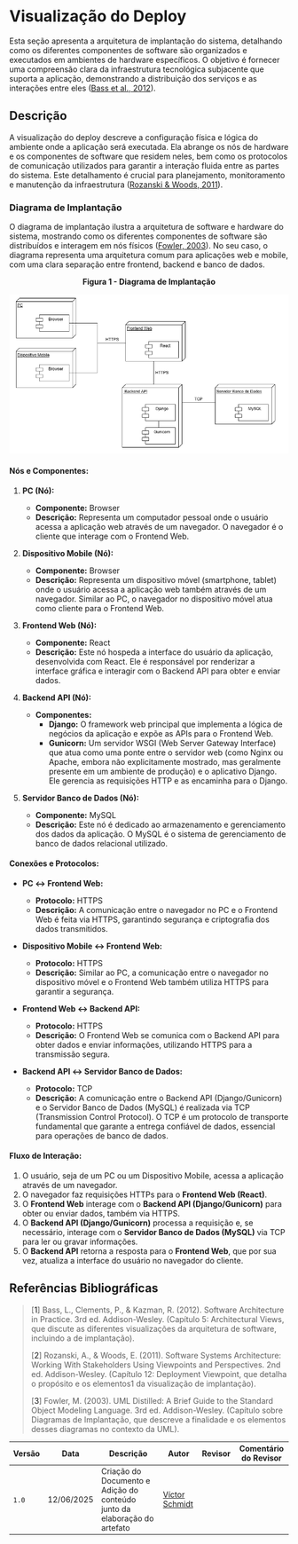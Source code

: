 # Visualização do Deploy

Esta seção apresenta a arquitetura de implantação do sistema, detalhando como os diferentes componentes de software são organizados e executados em ambientes de hardware específicos. O objetivo é fornecer uma compreensão clara da infraestrutura tecnológica subjacente que suporta a aplicação, demonstrando a distribuição dos serviços e as interações entre eles ([Bass et al., 2012](#ref1)).

## Descrição

A visualização do deploy descreve a configuração física e lógica do ambiente onde a aplicação será executada. Ela abrange os nós de hardware e os componentes de software que residem neles, bem como os protocolos de comunicação utilizados para garantir a interação fluida entre as partes do sistema. Este detalhamento é crucial para planejamento, monitoramento e manutenção da infraestrutura ([Rozanski & Woods, 2011](#ref2)).

### Diagrama de Implantação

O diagrama de implantação ilustra a arquitetura de software e hardware do sistema, mostrando como os diferentes componentes de software são distribuídos e interagem em nós físicos ([Fowler, 2003](#ref3)). No seu caso, o diagrama representa uma arquitetura comum para aplicações web e mobile, com uma clara separação entre frontend, backend e banco de dados.

<center>

**Figura 1 - Diagrama de Implantação**

</center>

![Diagrama de Implantação](../assets/visualizacaoDeploy/diagrama_implantacao.png)


#### Nós e Componentes:

1.  **PC (Nó):**
    * **Componente:** Browser
    * **Descrição:** Representa um computador pessoal onde o usuário acessa a aplicação web através de um navegador. O navegador é o cliente que interage com o Frontend Web.

2.  **Dispositivo Mobile (Nó):**
    * **Componente:** Browser
    * **Descrição:** Representa um dispositivo móvel (smartphone, tablet) onde o usuário acessa a aplicação web também através de um navegador. Similar ao PC, o navegador no dispositivo móvel atua como cliente para o Frontend Web.

3.  **Frontend Web (Nó):**
    * **Componente:** React
    * **Descrição:** Este nó hospeda a interface do usuário da aplicação, desenvolvida com React. Ele é responsável por renderizar a interface gráfica e interagir com o Backend API para obter e enviar dados.

4.  **Backend API (Nó):**
    * **Componentes:**
        * **Django:** O framework web principal que implementa a lógica de negócios da aplicação e expõe as APIs para o Frontend Web.
        * **Gunicorn:** Um servidor WSGI (Web Server Gateway Interface) que atua como uma ponte entre o servidor web (como Nginx ou Apache, embora não explicitamente mostrado, mas geralmente presente em um ambiente de produção) e o aplicativo Django. Ele gerencia as requisições HTTP e as encaminha para o Django.

5.  **Servidor Banco de Dados (Nó):**
    * **Componente:** MySQL
    * **Descrição:** Este nó é dedicado ao armazenamento e gerenciamento dos dados da aplicação. O MySQL é o sistema de gerenciamento de banco de dados relacional utilizado.

#### Conexões e Protocolos:

* **PC &leftrightarrow; Frontend Web:**
    * **Protocolo:** HTTPS
    * **Descrição:** A comunicação entre o navegador no PC e o Frontend Web é feita via HTTPS, garantindo segurança e criptografia dos dados transmitidos.

* **Dispositivo Mobile &leftrightarrow; Frontend Web:**
    * **Protocolo:** HTTPS
    * **Descrição:** Similar ao PC, a comunicação entre o navegador no dispositivo móvel e o Frontend Web também utiliza HTTPS para garantir a segurança.

* **Frontend Web &leftrightarrow; Backend API:**
    * **Protocolo:** HTTPS
    * **Descrição:** O Frontend Web se comunica com o Backend API para obter dados e enviar informações, utilizando HTTPS para a transmissão segura.

* **Backend API &leftrightarrow; Servidor Banco de Dados:**
    * **Protocolo:** TCP
    * **Descrição:** A comunicação entre o Backend API (Django/Gunicorn) e o Servidor Banco de Dados (MySQL) é realizada via TCP (Transmission Control Protocol). O TCP é um protocolo de transporte fundamental que garante a entrega confiável de dados, essencial para operações de banco de dados.

#### Fluxo de Interação:

1.  O usuário, seja de um PC ou um Dispositivo Mobile, acessa a aplicação através de um navegador.
2.  O navegador faz requisições HTTPs para o **Frontend Web (React)**.
3.  O **Frontend Web** interage com o **Backend API (Django/Gunicorn)** para obter ou enviar dados, também via HTTPS.
4.  O **Backend API (Django/Gunicorn)** processa a requisição e, se necessário, interage com o **Servidor Banco de Dados (MySQL)** via TCP para ler ou gravar informações.
5.  O **Backend API** retorna a resposta para o **Frontend Web**, que por sua vez, atualiza a interface do usuário no navegador do cliente.

## Referências Bibliográficas

> [<a id="ref1">1</a>] Bass, L., Clements, P., & Kazman, R. (2012). Software Architecture in Practice. 3rd ed. Addison-Wesley. (Capítulo 5: Architectural Views, que discute as diferentes visualizações da arquitetura de software, incluindo a de implantação).
>
> [<a id="ref2">2</a>] Rozanski, A., & Woods, E. (2011). Software Systems Architecture: Working With Stakeholders Using Viewpoints and Perspectives. 2nd ed. Addison-Wesley. (Capítulo 12: Deployment Viewpoint, que detalha o propósito e os elementos1 da visualização de implantação).
>
> [<a id="ref3">3</a>] Fowler, M. (2003). UML Distilled: A Brief Guide to the Standard Object Modeling Language. 3rd ed. Addison-Wesley. (Capítulo sobre Diagramas de Implantação, que descreve a finalidade e os elementos desses diagramas no contexto da UML).

| Versão | Data | Descrição | Autor | Revisor | Comentário do Revisor |
| -- | -- | -- | -- | -- | -- |
| `1.0`  | 12/06/2025  | Criação do Documento e Adição do conteúdo junto da elaboração do artefato | [Víctor Schmidt](https://github.com/moonshinerd)  |  |  |
